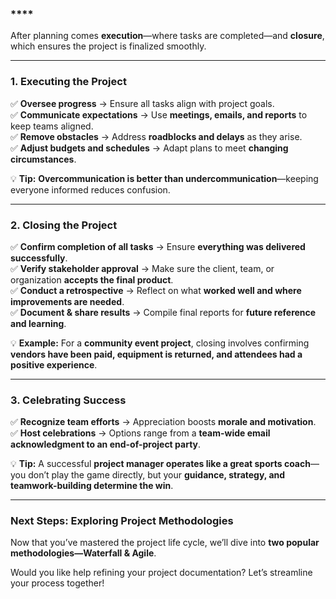 ### ****

After planning comes **execution**—where tasks are completed—and **closure**, which ensures the project is finalized smoothly.

---

### **1. Executing the Project**
✅ **Oversee progress** → Ensure all tasks align with project goals.  
✅ **Communicate expectations** → Use **meetings, emails, and reports** to keep teams aligned.  
✅ **Remove obstacles** → Address **roadblocks and delays** as they arise.  
✅ **Adjust budgets and schedules** → Adapt plans to meet **changing circumstances**.  

💡 **Tip:** **Overcommunication is better than undercommunication**—keeping everyone informed reduces confusion.

---

### **2. Closing the Project**
✅ **Confirm completion of all tasks** → Ensure **everything was delivered successfully**.  
✅ **Verify stakeholder approval** → Make sure the client, team, or organization **accepts the final product**.  
✅ **Conduct a retrospective** → Reflect on what **worked well and where improvements are needed**.  
✅ **Document & share results** → Compile final reports for **future reference and learning**.  

💡 **Example:** For a **community event project**, closing involves confirming **vendors have been paid, equipment is returned, and attendees had a positive experience**.

---

### **3. Celebrating Success**
✅ **Recognize team efforts** → Appreciation boosts **morale and motivation**.  
✅ **Host celebrations** → Options range from a **team-wide email acknowledgment to an end-of-project party**.  

💡 **Tip:** A successful **project manager operates like a great sports coach**—you don’t play the game directly, but your **guidance, strategy, and teamwork-building determine the win**.

---

### **Next Steps: Exploring Project Methodologies**
Now that you’ve mastered the project life cycle, we’ll dive into **two popular methodologies—Waterfall & Agile**.

Would you like help refining your project documentation? Let’s streamline your process together!
